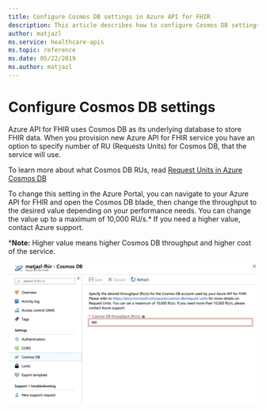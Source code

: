 ```yaml
---
title: Configure Cosmos DB settings in Azure API for FHIR
description: This article describes how to configure Cosmos DB settings in Azure API for FHIR
author: matjazl
ms.service: healthcare-apis
ms.topic: reference 
ms.date: 05/22/2019
ms.author: matjazl
---
```

# Configure Cosmos DB settings 

Azure API for FHIR uses Cosmos DB as its underlying database to store FHIR data. When you provision new Azure API for FHIR service you have an option to specify number of RU (Requests Units) for Cosmos DB, that the service will use.

To learn more about what Cosmos DB RUs, read [Request Units in Azure Cosmos DB](https://docs.microsoft.com/en-us/azure/cosmos-db/request-units)

To change this setting in the Azure Portal, you can navigate to your Azure API for FHIR and open the Cosmos DB blade, then change the throughput to the desired value depending on your performance needs. You can change the value up to a maximum of 10,000 RU/s.* If you need a higher value, contact Azure support.

***Note:** Higher value means higher Cosmos DB throughput and higher cost of the service.

![](media/cosmosdb/cosmosdb-config.png)